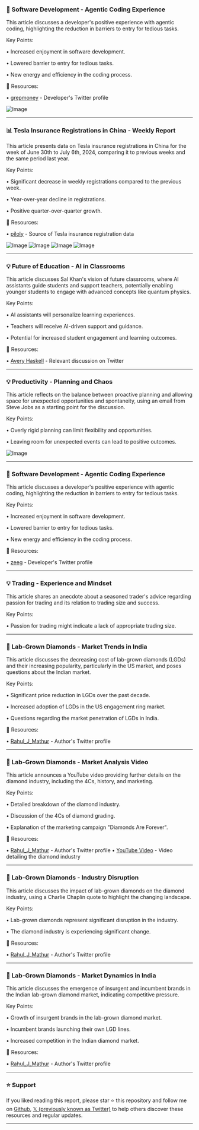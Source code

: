 ### 🤖 Software Development - Agentic Coding Experience

This article discusses a developer's positive experience with agentic coding, highlighting the reduction in barriers to entry for tedious tasks.

Key Points:

• Increased enjoyment in software development.


• Lowered barrier to entry for tedious tasks.


• New energy and efficiency in the coding process.



🔗 Resources:

• [grepmoney](https://x.com/grepmoney) - Developer's Twitter profile


![Image](https://pbs.twimg.com/tweet_video_thumb/GvTxXE8WQAAaC-v.jpg)


---
### 📊 Tesla Insurance Registrations in China - Weekly Report

This article presents data on Tesla insurance registrations in China for the week of June 30th to July 6th, 2024, comparing it to previous weeks and the same period last year.

Key Points:

• Significant decrease in weekly registrations compared to the previous week.


• Year-over-year decline in registrations.


• Positive quarter-over-quarter growth.



🔗 Resources:

• [piloly](https://x.com/piloly) - Source of Tesla insurance registration data


![Image](https://pbs.twimg.com/media/GvTwqLqW0AAok6w?format=jpg&name=360x360)
![Image](https://pbs.twimg.com/media/GvTwqLvWcAAJkd2?format=jpg&name=360x360)
![Image](https://pbs.twimg.com/media/GvTwqPXXAAAYurA?format=png&name=360x360)
![Image](https://pbs.twimg.com/media/GvTwqLrXAAAuKFA?format=jpg&name=360x360)


---
### 💡 Future of Education - AI in Classrooms

This article discusses Sal Khan's vision of future classrooms, where AI assistants guide students and support teachers, potentially enabling younger students to engage with advanced concepts like quantum physics.

Key Points:

• AI assistants will personalize learning experiences.


• Teachers will receive AI-driven support and guidance.


•  Potential for increased student engagement and learning outcomes.



🔗 Resources:

• [Avery Haskell](https://x.com/AveryHaskell) - Relevant discussion on Twitter


---
### 💡 Productivity - Planning and Chaos

This article reflects on the balance between proactive planning and allowing space for unexpected opportunities and spontaneity, using an email from Steve Jobs as a starting point for the discussion.

Key Points:

• Overly rigid planning can limit flexibility and opportunities.


•  Leaving room for unexpected events can lead to positive outcomes.



![Image](https://pbs.twimg.com/media/GvSCJOsW8AAXPXv?format=jpg&name=small)

---
### 🤖 Software Development - Agentic Coding Experience

This article discusses a developer's positive experience with agentic coding, highlighting the reduction in barriers to entry for tedious tasks.

Key Points:

• Increased enjoyment in software development.


• Lowered barrier to entry for tedious tasks.


• New energy and efficiency in the coding process.


🔗 Resources:

• [zeeg](https://x.com/zeeg) - Developer's Twitter profile


---
### 💡 Trading - Experience and Mindset

This article shares an anecdote about a seasoned trader's advice regarding passion for trading and its relation to trading size and success.

Key Points:

• Passion for trading might indicate a lack of appropriate trading size.



---
### 💎  Lab-Grown Diamonds - Market Trends in India

This article discusses the decreasing cost of lab-grown diamonds (LGDs) and their increasing popularity, particularly in the US market, and poses questions about the Indian market.

Key Points:

• Significant price reduction in LGDs over the past decade.


• Increased adoption of LGDs in the US engagement ring market.


• Questions regarding the market penetration of LGDs in India.



🔗 Resources:

• [Rahul_J_Mathur](https://x.com/Rahul_J_Mathur) - Author's Twitter profile


---
### 💎 Lab-Grown Diamonds - Market Analysis Video

This article announces a YouTube video providing further details on the diamond industry, including the 4Cs, history, and marketing.

Key Points:

• Detailed breakdown of the diamond industry.


• Discussion of the 4Cs of diamond grading.


• Explanation of the marketing campaign "Diamonds Are Forever".



🔗 Resources:

• [Rahul_J_Mathur](https://x.com/Rahul_J_Mathur) - Author's Twitter profile
• [YouTube Video](https://t.co/SuYCl9qxiI) - Video detailing the diamond industry


---
### 💎 Lab-Grown Diamonds - Industry Disruption

This article discusses the impact of lab-grown diamonds on the diamond industry, using a Charlie Chaplin quote to highlight the changing landscape.

Key Points:

• Lab-grown diamonds represent significant disruption in the industry.


• The diamond industry is experiencing significant change.



🔗 Resources:

• [Rahul_J_Mathur](https://x.com/Rahul_J_Mathur) - Author's Twitter profile


---
### 💎 Lab-Grown Diamonds - Market Dynamics in India

This article discusses the emergence of insurgent and incumbent brands in the Indian lab-grown diamond market, indicating competitive pressure.

Key Points:

• Growth of insurgent brands in the lab-grown diamond market.


• Incumbent brands launching their own LGD lines.


• Increased competition in the Indian diamond market.



🔗 Resources:

• [Rahul_J_Mathur](https://x.com/Rahul_J_Mathur) - Author's Twitter profile


---

### ⭐️ Support

If you liked reading this report, please star ⭐️ this repository and follow me on [Github](https://github.com/Drix10), [𝕏 (previously known as Twitter)](https://x.com/DRIX_10_) to help others discover these resources and regular updates.

---